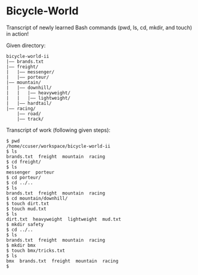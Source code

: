 # Bicycle-World
Transcript of newly learned Bash commands (pwd, ls, cd, mkdir, and touch) in action! 

Given directory:
```
bicycle-world-ii
|—— brands.txt
|—— freight/
|   |—— messenger/
|   |—— porteur/
|—— mountain/
|   |—— downhill/
|   |   |—— heavyweight/
|   |   |—— lightweight/
|   |—— hardtail/
|—— racing/
    |—— road/
    |—— track/
```

Transcript of work (following given steps):
```
$ pwd
/home/ccuser/workspace/bicycle-world-ii
$ ls
brands.txt  freight  mountain  racing
$ cd freight/
$ ls
messenger  porteur
$ cd porteur/
$ cd ../..
$ ls
brands.txt  freight  mountain  racing
$ cd mountain/downhill/
$ touch dirt.txt
$ touch mud.txt
$ ls
dirt.txt  heavyweight  lightweight  mud.txt
$ mkdir safety
$ cd ../..
$ ls
brands.txt  freight  mountain  racing
$ mkdir bmx
$ touch bmx/tricks.txt
$ ls
bmx  brands.txt  freight  mountain  racing
$ 
```
